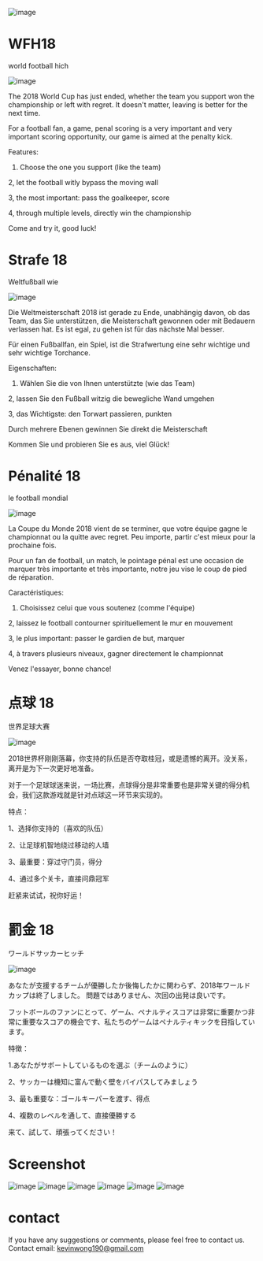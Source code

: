 ![image](https://github.com/ttvkenvin/ttvkenvin.github.io/blob/master/180.png)
# WFH18
world football hich

![image](https://github.com/ttvkenvin/ttvkenvin.github.io/blob/master/5.5-%E8%8B%B1%E6%96%87.png)

The 2018 World Cup has just ended, whether the team you support won the championship or left with regret. It doesn't matter, leaving is better for the next time.

For a football fan, a game, penal scoring is a very important and very important scoring opportunity, our game is aimed at the penalty kick.

Features:

1. Choose the one you support (like the team)

2, let the football witly bypass the moving wall

3, the most important: pass the goalkeeper, score

4, through multiple levels, directly win the championship

Come and try it, good luck!


# Strafe 18
 Weltfußball wie
 
![image](https://github.com/ttvkenvin/ttvkenvin.github.io/blob/master/5.5-%E5%BE%B7%E6%96%87.png)

Die Weltmeisterschaft 2018 ist gerade zu Ende, unabhängig davon, ob das Team, das Sie unterstützen, die Meisterschaft gewonnen oder mit Bedauern verlassen hat. Es ist egal, zu gehen ist für das nächste Mal besser.

Für einen Fußballfan, ein Spiel, ist die Strafwertung eine sehr wichtige und sehr wichtige Torchance.

Eigenschaften:

1. Wählen Sie die von Ihnen unterstützte (wie das Team)

2, lassen Sie den Fußball witzig die bewegliche Wand umgehen

3, das Wichtigste: den Torwart passieren, punkten

Durch mehrere Ebenen gewinnen Sie direkt die Meisterschaft

Kommen Sie und probieren Sie es aus, viel Glück!

# Pénalité 18
le football mondial

![image](https://github.com/ttvkenvin/ttvkenvin.github.io/blob/master/5.5-%E6%B3%95%E6%96%87.png)

La Coupe du Monde 2018 vient de se terminer, que votre équipe gagne le championnat ou la quitte avec regret. Peu importe, partir c'est mieux pour la prochaine fois.

Pour un fan de football, un match, le pointage pénal est une occasion de marquer très importante et très importante, notre jeu vise le coup de pied de réparation.

Caractéristiques:

1. Choisissez celui que vous soutenez (comme l'équipe)

2, laissez le football contourner spirituellement le mur en mouvement

3, le plus important: passer le gardien de but, marquer

4, à travers plusieurs niveaux, gagner directement le championnat

Venez l'essayer, bonne chance!

# 点球 18
世界足球大赛

![image](https://github.com/ttvkenvin/ttvkenvin.github.io/blob/master/5.5-%E4%B8%AD%E6%96%87.png)

2018世界杯刚刚落幕，你支持的队伍是否夺取桂冠，或是遗憾的离开。没关系，离开是为下一次更好地准备。

对于一个足球球迷来说，一场比赛，点球得分是非常重要也是非常关键的得分机会，我们这款游戏就是针对点球这一环节来实现的。

特点：

1、选择你支持的（喜欢的队伍）

2、让足球机智地绕过移动的人墙

3、最重要：穿过守门员，得分

4、通过多个关卡，直接问鼎冠军

赶紧来试试，祝你好运！

# 罰金 18
ワールドサッカーヒッチ

![image](https://github.com/ttvkenvin/ttvkenvin.github.io/blob/master/5.5-%E6%97%A5%E6%96%87.png)

あなたが支援するチームが優勝したか後悔したかに関わらず、2018年ワールドカップは終了しました。 問題ではありません、次回の出発は良いです。

フットボールのファンにとって、ゲーム、ペナルティスコアは非常に重要かつ非常に重要なスコアの機会です、私たちのゲームはペナルティキックを目指しています。

特徴：

1.あなたがサポートしているものを選ぶ（チームのように）

2、サッカーは機知に富んで動く壁をバイパスしてみましょう

3、最も重要な：ゴールキーパーを渡す、得点

4、複数のレベルを通して、直接優勝する

来て、試して、頑張ってください！

# Screenshot

![image](https://github.com/ttvkenvin/ttvkenvin.github.io/blob/master/2.png)
![image](https://github.com/ttvkenvin/ttvkenvin.github.io/blob/master/3.png)
![image](https://github.com/ttvkenvin/ttvkenvin.github.io/blob/master/4.png)
![image](https://github.com/ttvkenvin/ttvkenvin.github.io/blob/master/5.png)
![image](https://github.com/ttvkenvin/ttvkenvin.github.io/blob/master/6.png)
![image](https://github.com/ttvkenvin/ttvkenvin.github.io/blob/master/7.png)

# contact
If you have any suggestions or comments, please feel free to contact us.
Contact email: kevinwong190@gmail.com


